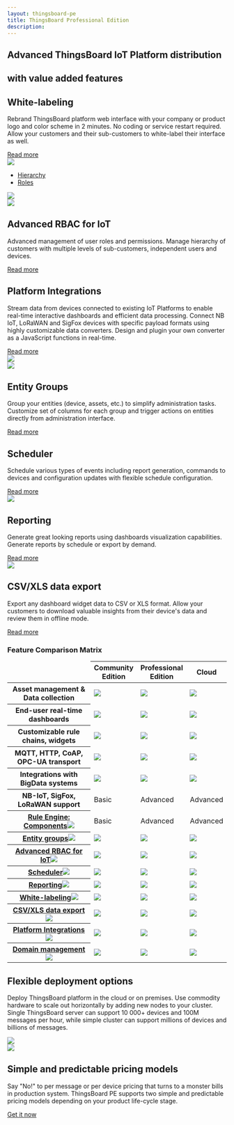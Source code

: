 ```yaml
---
layout: thingsboard-pe
title: ThingsBoard Professional Edition
description: 
---
```


<section id="tb-customers">
	<main>
		<a href="/industries/telecom/#tmobile"><object data="/images/customers/clear/t-mobile.svg"></object></a>
		<a href="https://www.bosch.com/"><object data="/images/customers/clear/bosch.svg"></object></a>
		<a href="https://www.prosegur.com/"><object data="/images/customers/clear/prosegur.svg"></object></a>
		<a href="http://www.engie.sk/en/kontakt"><object data="/images/customers/clear/engie.svg"></object></a>
		<a href="/industries/smart-energy/#circutor"><object data="/images/customers/clear/circutor.svg"></object></a>
		<a href="/industries/telecom/#tektelic"><object data="/images/customers/clear/tektelic.svg"></object></a>
	</main>
</section>
<section id="intro">
	<main>
		<h1>Advanced ThingsBoard IoT Platform distribution</h1>
		<h1 class="clari">with value added features</h1>
		<div id="features-top">
		    <div class="block">
                <div>
                <h2>White-labeling</h2>
                <p>Rebrand ThingsBoard platform web interface with your company or product logo and color scheme in 2 minutes. No coding or service restart required. Allow your customers and their sub-customers to white-label their interface as well.</p>
                <a href="/docs/user-guide/white-labeling/">Read more</a>
                </div>
                <img src="/images/pe/white-labeling.svg">
		    </div>
            <div class="block">
                <div>
                <div class="container">
                	<div class="install-header">
                		<nav id="inner-navigation" class="inner-navigation">
                			<ul id="menu-install-navigation-1" class="menu">
                				<li id="menu-item-hierarchy">
                					<a href="javascript:void(0);" onClick="activatePricingSection('hierarchy')">Hierarchy</a>
                				</li>
                				<li id="menu-item-roles">
                					<a href="javascript:void(0);" onClick="activatePricingSection('roles')">Roles</a>
                				</li>
                			</ul>
                		</nav>
                	</div>
                	<div class="pricing-header-divider">
                	</div>
                </div>
                <div id="hierarchy" class="install-content">
                	<div class="container">
                	    <img src="/images/pe/entity-groups.svg">
                	</div>
                </div>
                <div id="roles" class="install-content">
                	<div class="container">
                	    <img src="/images/pe/scheduler.svg">
                	</div>
                </div>
                </div>
                <div><h2>Advanced RBAC for IoT</h2>
                <p>Advanced management of user roles and permissions. Manage hierarchy of customers with multiple levels of sub-customers, independent users and devices.</p>
                <a href="/docs/user-guide/rbac/">Read more</a>
                </div>
            </div>
		    <div class="block">
                <div class="dark"><h2>Platform Integrations</h2>
                <p>Stream data from devices connected to existing IoT Platforms to enable real-time interactive dashboards and efficient data processing. Connect NB IoT, LoRaWAN and SigFox devices with specific payload formats using highly customizable data converters. Design and plugin your own converter as a JavaScript functions in real-time.</p>
                <a href="/docs/user-guide/integrations/">Read more</a>
                </div>
                <img src="/images/pe/integrations.svg">
            </div>
            <div class="block">
                <img src="/images/pe/entity-groups.svg">
                <div><h2>Entity Groups</h2>
                <p>Group your entities (device, assets, etc.) to simplify administration tasks. Customize set of columns for each group and trigger actions on entities directly from administration interface.</p>
                <a href="/docs/user-guide/groups/">Read more</a>
                </div>
            </div>
            <div class="double-block">
                <div><h2>Scheduler</h2>
                <p>Schedule various types of events including report generation, commands to devices and configuration updates with flexible schedule configuration.</p>
                <a href="/docs/user-guide/scheduler/">Read more</a>
                </div>
                <img src="/images/pe/scheduler.svg">
                <div><h2>Reporting</h2>
                <p>Generate great looking reports using dashboards visualization capabilities. Generate reports by schedule or export by demand.</p>
                <a href="/docs/user-guide/reporting/">Read more</a>
                </div>
            </div>
            <div class="block">
                <img src="/images/pe/data-export.svg">
                <div><h2>CSV/XLS data export</h2>
                <p>Export any dashboard widget data to CSV or XLS format. Allow your customers to download valuable insights from their device's data and review them in offline mode.</p>
                <a href="/docs/user-guide/csv-xls-data-export/">Read more</a>
                </div>
            </div>
		</div>
	</main>
</section>

<section id="matrix">
	<main>
    <div id="backg-matrix">
    <div class="community"><div class="coln"><div class="head"></div></div></div>
    <div class="prof"><div class="coln"><div class="head"></div></div></div>
    <div class="cloud"><div class="coln"><div class="head"></div></div></div>
    </div>
	<h3>Feature Comparison Matrix</h3>
	<table>
            <thead>
                <tr>
                    <td></td>
                    <th>Community<br/>Edition</th>
                    <th>Professional<br/>Edition</th>
                    <th>Cloud</th>
                </tr>
            </thead>
            <tbody>
                <tr>
                    <th>Asset management & Data collection</th>
                    <td><img src="/images/pe/checked.svg"></td>
                    <td><img src="/images/pe/checked.svg"></td>
                    <td><img src="/images/pe/checked.svg"></td>
                </tr>
                <tr>
                    <th>End-user real-time dashboards</th>
                    <td><img src="/images/pe/checked.svg"></td>
                    <td><img src="/images/pe/checked.svg"></td>
                    <td><img src="/images/pe/checked.svg"></td>
                </tr>
                <tr>
                    <th>Customizable rule chains, widgets</th>
                    <td><img src="/images/pe/checked.svg"></td>
                    <td><img src="/images/pe/checked.svg"></td>
                    <td><img src="/images/pe/checked.svg"></td>
                </tr>
                <tr>
                    <th>MQTT, HTTP, CoAP, OPC-UA transport</th>
                    <td><img src="/images/pe/checked.svg"></td>
                    <td><img src="/images/pe/checked.svg"></td>
                    <td><img src="/images/pe/checked.svg"></td>
                </tr>
                <tr>
                    <th>Integrations with BigData systems</th>
                    <td><img src="/images/pe/checked.svg"></td>
                    <td><img src="/images/pe/checked.svg"></td>
                    <td><img src="/images/pe/checked.svg"></td>
                </tr>
                <tr>
                    <th>NB-IoT, SigFox, LoRaWAN support</th>
                    <td>Basic</td>
                    <td>Advanced</td>
                    <td>Advanced</td>
                </tr>
                <tr>
                    <th><a href="/docs/user-guide/rule-engine-2-0/overview/">Rule Engine: Components<img src="/images/pe/help-black18.svg"></a></th>
                    <td>Basic</td>
                    <td>Advanced</td>
                    <td>Advanced</td>
                </tr>              
                <tr>
                    <th><a href="/docs/user-guide/groups/">Entity groups<img src="/images/pe/help-black18.svg"></a></th>
                    <td><img src="/images/pe/unchecked.svg"></td>
                    <td><img src="/images/pe/checked.svg"></td>
                    <td><img src="/images/pe/checked.svg"></td>
                </tr>              
                <tr>
                    <th><a href="/docs/user-guide/rbac/">Advanced RBAC for IoT<img src="/images/pe/help-black18.svg"></a></th>
                    <td><img src="/images/pe/unchecked.svg"></td>
                    <td><img src="/images/pe/checked.svg"></td>
                    <td><img src="/images/pe/checked.svg"></td>
                </tr>              
                <tr>
                    <th><a href="/docs/user-guide/scheduler/">Scheduler<img src="/images/pe/help-black18.svg"></a></th>
                    <td><img src="/images/pe/unchecked.svg"></td>
                    <td><img src="/images/pe/checked.svg"></td>
                    <td><img src="/images/pe/checked.svg"></td>
                </tr>              
                <tr>
                    <th><a href="/docs/user-guide/reporting/">Reporting<img src="/images/pe/help-black18.svg"></a></th>
                    <td><img src="/images/pe/unchecked.svg"></td>
                    <td><img src="/images/pe/checked.svg"></td>
                    <td><img src="/images/pe/checked.svg"></td>
                </tr>              
                <tr>
                    <th><a href="/docs/user-guide/white-labeling/">White-labeling<img src="/images/pe/help-black18.svg"></a></th>
                    <td><img src="/images/pe/unchecked.svg"></td>
                    <td><img src="/images/pe/checked.svg"></td>
                    <td><img src="/images/pe/checked.svg"></td>
                </tr>              
                <tr>
                    <th><a href="/docs/user-guide/csv-xls-data-export/">CSV/XLS data export<img src="/images/pe/help-black18.svg"></a></th>
                    <td><img src="/images/pe/unchecked.svg"></td>
                    <td><img src="/images/pe/checked.svg"></td>
                    <td><img src="/images/pe/checked.svg"></td>
                </tr>              
                <tr>
                    <th><a href="/docs/user-guide/integrations/">Platform Integrations<img src="/images/pe/help-black18.svg"></a></th>
                    <td><img src="/images/pe/unchecked.svg"></td>
                    <td><img src="/images/pe/checked.svg"></td>
                    <td><img src="/images/pe/checked.svg"></td>
                </tr>     
                <tr>
                    <th><a href="/products/paas/domains/">Domain management<img src="/images/pe/help-black18.svg"></a></th>
                    <td><img src="/images/pe/unchecked.svg"></td>
                    <td><img src="/images/pe/unchecked.svg"></td>
                    <td><img src="/images/pe/checked.svg"></td>
                </tr>       
            </tbody>
    </table>
	</main>
</section>

<section id="features">
    <main>
        <div class="item">
            <div>
            <h1>Flexible deployment options</h1>
            <p>Deploy ThingsBoard platform in the cloud or on premises. Use commodity hardware to scale out horizontally by adding new nodes to your cluster. Single ThingsBoard server can support 10 000+ devices and 100M messages per hour, while simple cluster can support millions of devices and billions of messages.</p>
            </div>
            <img src="/images/pe/cloud-premises.svg">
        </div>
        <div class="item">
            <img src="/images/pe/pricing-models.svg">
            <div>
            <h1>Simple and predictable pricing models</h1>
            <p>Say "No!" to per message or per device pricing that turns to a monster bills in production system. ThingsBoard PE supports two simple and predictable pricing models depending on your product life-cycle stage.</p>
            </div>
        </div>
	</main>
</section>

<section id="bottom">
<main>
<a href="/pricing/" class="try-pe">Get it now</a>
</main>
</section>

<script type="text/javascript">
	inViewportDefer(function() {
		$("#install-cards main").inViewport(function(px){
			if(px >= 80) {
				$(this).addClass("animated zoomIn");
				return true;
			}
		});
	});

	jqueryDefer(function () {
		activatePricingSection('hierarchy')
	})

	function activatePricingSection(sectionId) {
		$("li.menu-item").removeClass("active");
		$("li.menu-item#menu-item-"+sectionId).addClass("active");
		$("div.install-content").css("display", "none");
		$("div.install-content#"+sectionId).css("display", "block");
	}
</script>